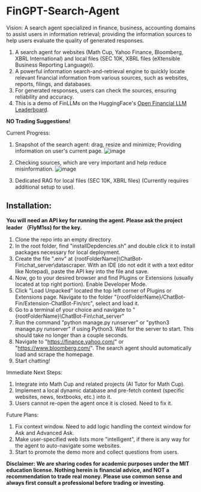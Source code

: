 # FinGPT-Search-Agent

Vision: A search agent specialized in finance, business, accounting domains to assist users in information retrieval; providing the information sources to help users evaluate the quality of generated responses.

1. A search agent for websites (Math Cup, Yahoo Finance, Bloomberg, XBRL International) and local files (SEC 10K, XBRL files (eXtensible Business Reporting Language)).
2. A powerful information search-and-retrieval engine to quickly locate relevant financial information from various sources, such as websites, reports, filings, and databases.
3. For generated responses, users can check the sources, ensuring reliability and accuracy.
4. This is a demo of FinLLMs on the HuggingFace's [Open Financial LLM Leaderboard](https://huggingface.co/spaces/TheFinAI/Open-Financial-LLM-Leaderboard).

**NO Trading Suggestions!**

Current Progress:

1. Snapshot of the search agent: drag, resize and minimize; Providing information on user's current page.
   ![image](https://github.com/YangletLiu/FinLLM-Search-Agent/blob/main/figures/snapshot.png)

2. Checking sources, which are very important and help reduce misinformation.
   ![image](https://github.com/YangletLiu/FinGPT-Search-Agent/blob/main/figures/sources.png)

3. Dedicated RAG for local files (SEC 10K, XBRL files) (Currently requires additional setup to use).


## Installation:
**You will need an API key for running the agent. Please ask the project leader （FlyM1ss) for the key.**
1. Clone the repo into an empty directory.
2. In the root folder, find "installDepdencies.sh" and double click it to install packages necessary for local deployment.
3. Create the file ".env" at {rootFolderName}\ChatBot-Fin\chat_server\datascraper. With an IDE (do not edit it with a text editor like Notepad), paste the API key into the file and save.
4. Now, go to your desired browser and find Plugins or Extensions (usually located at top right portion). Enable Developer Mode.
5. Click "Load Unpacked" located the top left corner of Plugins or Extensions page. Navigate to the folder "{rootFolderName}/ChatBot-Fin/Extension-ChatBot-Fin/src", select and load it.
6. Go to a terminal of your choice and navigate to "{rootFolderName}\ChatBot-Fin\chat_server"
7. Run the command "python manage.py runserver"  or "python3 manage.py runserver" if using Python3. Wait for the server to start. This should take no longer than a couple seconds.
8. Navigate to "https://finance.yahoo.com/" or "https://www.bloomberg.com/". The search agent should automatically load and scrape the homepage.
9. Start chatting!

Immediate Next Steps:
1. Integrate into Math Cup and related projects (AI Tutor for Math Cup).
2. Implement a local dynamic database and pre-fetch context (specific websites, news, textbooks, etc.) into it.
3. Users cannot re-open the agent once it is closed. Need to fix it.


Future Plans:
1. Fix context window. Need to add logic handling the context window for Ask and Advanced Ask.
2. Make user-specified web lists more "intelligent", if there is any way for the agent to auto-navigate some websites.
3. Start to promote the demo more and collect questions from users.


**Disclaimer: We are sharing codes for academic purposes under the MIT education license. Nothing herein is financial advice, and NOT a recommendation to trade real money. Please use common sense and always first consult a professional before trading or investing.**
